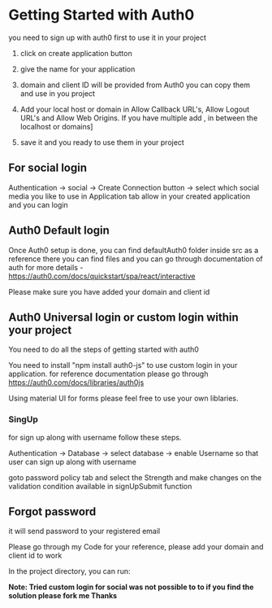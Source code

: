 # Getting Started with Auth0

you need to sign up with auth0 first to use it in your project

1.  click on create application button

2.  give the name for your application

3.  domain and client ID will be provided from Auth0 you can copy them and use in you project

4.  Add your local host or domain in Allow Callback URL's, Allow Logout URL's and Allow Web Origins. If you have multiple add , in between the localhost or domains]

5.  save it and you ready to use them in your project

## For social login

Authentication -> social -> Create Connection button -> select which social media you like to use in Application tab allow in your created application and you can login

## Auth0 Default login

Once Auth0 setup is done, you can find defaultAuth0 folder inside src as a reference there you can find files and you can go through documentation of auth for more details - https://auth0.com/docs/quickstart/spa/react/interactive

Please make sure you have added your domain and client id

## Auth0 Universal login or custom login within your project

You need to do all the steps of getting started with auth0

You need to install "npm install auth0-js" to use custom login in your application. for reference documentation please go through https://auth0.com/docs/libraries/auth0js

Using material UI for forms please feel free to use your own liblaries.

### SingUp

for sign up along with username follow these steps.

Authentication -> Database -> select database -> enable Username so that user can sign up along with username

goto password policy tab and select the Strength and make changes on the validation condition available in signUpSubmit function

## Forgot password

it will send password to your registered email

Please go through my Code for your reference, please add your domain and client id to work

In the project directory, you can run:

**Note: Tried custom login for social was not possible to to if you find the solution please fork me Thanks**
